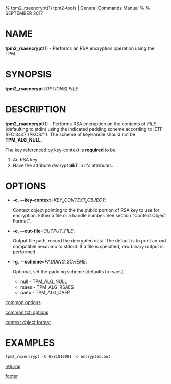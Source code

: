 % tpm2_rsaencrypt(1) tpm2-tools | General Commands Manual
%
% SEPTEMBER 2017

# NAME

**tpm2_rsaencrypt**(1) - Performs an RSA encryption operation using the TPM.

# SYNOPSIS

**tpm2_rsaencrypt** [*OPTIONS*] _FILE_

# DESCRIPTION

**tpm2_rsaencrypt**(1) - Performs RSA encryption on the contents of _FILE_
(defaulting to stdin) using the indicated padding scheme according to
IETF RFC 3447 (PKCS#1). The scheme of keyHandle should not be **TPM_ALG_NULL**.

The key referenced by key-context is **required** to be:

1. An RSA key
2. Have the attribute *decrypt* **SET** in it's attributes.

# OPTIONS

  * **-c**, **\--key-context**=_KEY\_CONTEXT\_OBJECT_:

    Context object pointing to the the public portion of RSA key to use for
    encryption. Either a file or a handle number.
    See section "Context Object Format".

  * **-o**, **\--out-file**=_OUTPUT\_FILE_:

    Output file path, record the decrypted data. The default is to print an
    xxd compatible hexdump to stdout. If a file is specified, raw binary
    output is performed.

  * **-g**, **\--scheme**=_PADDING\_SCHEME_:

    Optional, set the padding scheme (defaults to rsaes).

    * null  - TPM_ALG_NULL
    * rsaes - TPM_ALG_RSAES
    * oaep  - TPM_ALG_OAEP

[common options](common/options.md)

[common tcti options](common/tcti.md)

[context object format](common/ctxobj.md)

# EXAMPLES

```
tpm2_rsaencrypt -C 0x81010001 -o encrypted.out
```

[returns](common/returns.md)

[footer](common/footer.md)
